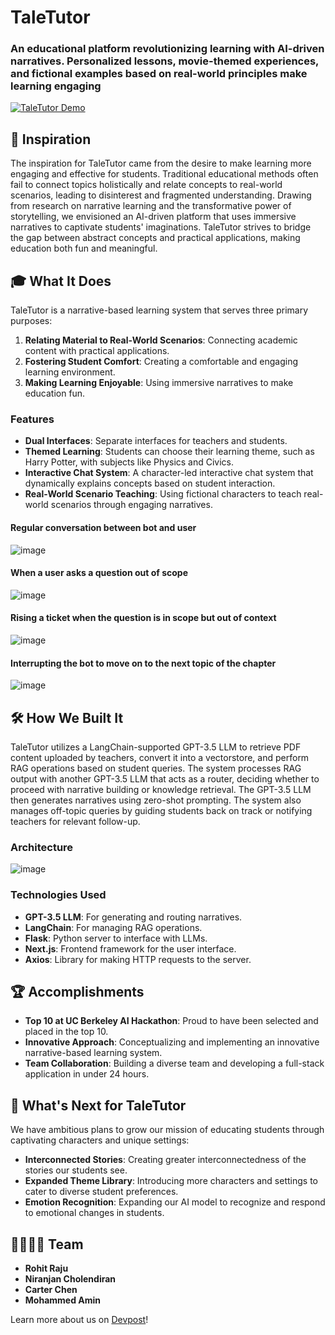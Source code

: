 # TaleTutor
### An educational platform revolutionizing learning with AI-driven narratives. Personalized lessons, movie-themed experiences, and fictional examples based on real-world principles make learning engaging

[![TaleTutor Demo](https://img.youtube.com/vi/jX9IUWnVgH0/0.jpg)](https://www.youtube.com/watch?v=jX9IUWnVgH0)

## 🌟 Inspiration

The inspiration for TaleTutor came from the desire to make learning more engaging and effective for students. Traditional educational methods often fail to connect topics holistically and relate concepts to real-world scenarios, leading to disinterest and fragmented understanding. Drawing from research on narrative learning and the transformative power of storytelling, we envisioned an AI-driven platform that uses immersive narratives to captivate students' imaginations. TaleTutor strives to bridge the gap between abstract concepts and practical applications, making education both fun and meaningful.

## 🎓 What It Does

TaleTutor is a narrative-based learning system that serves three primary purposes:
1. **Relating Material to Real-World Scenarios**: Connecting academic content with practical applications.
2. **Fostering Student Comfort**: Creating a comfortable and engaging learning environment.
3. **Making Learning Enjoyable**: Using immersive narratives to make education fun.

### Features

- **Dual Interfaces**: Separate interfaces for teachers and students.
- **Themed Learning**: Students can choose their learning theme, such as Harry Potter, with subjects like Physics and Civics.
- **Interactive Chat System**: A character-led interactive chat system that dynamically explains concepts based on student interaction.
- **Real-World Scenario Teaching**: Using fictional characters to teach real-world scenarios through engaging narratives.

#### Regular conversation between bot and user
![image](https://github.com/user-attachments/assets/e1e5f681-ceb6-4e86-b614-e2ebcbf1f455)

#### When a user asks a question out of scope
![image](https://github.com/user-attachments/assets/e2bda58f-b3a3-491f-8ac2-7656ac0f2493)

#### Rising a ticket when the question is in scope but out of context
![image](https://github.com/user-attachments/assets/ba911d05-c9e6-4772-94c9-6f37f63f4023)

#### Interrupting the bot to move on to the next topic of the chapter
![image](https://github.com/user-attachments/assets/ecd7b17f-9695-47ee-af42-5dcaf76c1854)


## 🛠️ How We Built It

TaleTutor utilizes a LangChain-supported GPT-3.5 LLM to retrieve PDF content uploaded by teachers, convert it into a vectorstore, and perform RAG operations based on student queries. The system processes RAG output with another GPT-3.5 LLM that acts as a router, deciding whether to proceed with narrative building or knowledge retrieval. The GPT-3.5 LLM then generates narratives using zero-shot prompting. The system also manages off-topic queries by guiding students back on track or notifying teachers for relevant follow-up.

### Architecture 
![image](https://github.com/user-attachments/assets/05721cab-2d71-41fe-ace4-c04b556eba92)


### Technologies Used

- **GPT-3.5 LLM**: For generating and routing narratives.
- **LangChain**: For managing RAG operations.
- **Flask**: Python server to interface with LLMs.
- **Next.js**: Frontend framework for the user interface.
- **Axios**: Library for making HTTP requests to the server.

## 🏆 Accomplishments 

- **Top 10 at UC Berkeley AI Hackathon**: Proud to have been selected and placed in the top 10.
- **Innovative Approach**: Conceptualizing and implementing an innovative narrative-based learning system.
- **Team Collaboration**: Building a diverse team and developing a full-stack application in under 24 hours.

## 🌈 What's Next for TaleTutor

We have ambitious plans to grow our mission of educating students through captivating characters and unique settings:

- **Interconnected Stories**: Creating greater interconnectedness of the stories our students see.
- **Expanded Theme Library**: Introducing more characters and settings to cater to diverse student preferences.
- **Emotion Recognition**: Expanding our AI model to recognize and respond to emotional changes in students.

## 👨‍👨‍👦‍👦 Team

- **Rohit Raju**
- **Niranjan Cholendiran**
- **Carter Chen**
- **Mohammed Amin**
  
Learn more about us on [Devpost](https://devpost.com/software/taletutor)!

